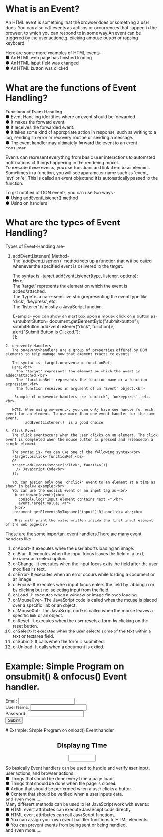 # What is an Event?
 An HTML event is something that the browser does or something a user does. You can also call events as actions or occurrences that happen in the browser, to which you can respond to in some way.An event can be triggered by the user actione.g. clicking amouse button or tapping keyboard.

 Here are some more examples of HTML events-<br>
 ● An HTML web page has finished loading<br>
 ● An HTML input field was changed<br>
 ● An HTML button was clicked<br>

# What are the functions of Event Handling?
  Functions of Event Handling-<br>
  ● Event Handling identifies where an event should be forwarded.<br>
  ● It makes the forward event.<br>
  ● It receives the forwarded event.<br>
  ● It takes some kind of appropriate action in response, such as writing to a log, sending an error or   recovery routine or sending a message.<br>
  ● The event handler may ultimately forward the event to an event consumer.<br>

  Events can represent everything from basic user interactions to automated notifications of things happening in the rendering model.<br>
  To execute these events, you use functions and link them to an element. Sometimes in a function, you will see aparameter name such as 'event', 'evt' or 'e'. This is called an event objectand it is automatically passed to the function.<br>

  To get notified of DOM events, you can use two ways -<br>
  ● Using addEventListener() method<br>
  ● Using on<event> handlers

# What are the types of Event Handling?
  Types of Event-Handling are-<br>

   1. addEventListener() Method-<br>
      The 'addEventListener()' method sets up a function that will be called whenever the specified event is delivered to the target.<br>

      The syntax is -target.addEventListener(type, listener, options);<br>
      Here;<br>
        The 'target' represents the element on which the event is added/attached.<br>
        The 'type' is a case-sensitive stringrepresenting the event type like 'click', 'keypress', etc.<br>
        The 'listener' is mostly a JavaScript function.<br>

      Example- you can show an alert box upon a mouse click on a button as-<br>
       varsubmitButton= document.getElementById("submit-button");<br>
       submitButton.addEventListener("click", function(){<br>
          alert("Submit Button is Clicked.");<br>
        });
 
    2. on<event> Handlers-
       The on<event>handlers are a group of properties offered by DOM elements to help manage how that element reacts to events.
 
       The syntax is -target.on<event> = functionRef;
       Here;<br>
         The 'target' represents the element on which the event is added/attached.<br>
         The 'functionRef' represents the function name or a function expression.<br>
         The function receives an argument of an 'Event' object.<br>
  
        Example of on<event> handlers are 'onclick', 'onkeypress', etc.<br>
 
       NOTE: When using on<event>, you can only have one handle for each event for an element. To use more than one event handler for the same event, 
            'addEventListener()' is a good choice

    3. Click Event-
       The click eventoccurs when the user clicks on an element. The click event is completed when the mouse button is pressed and releasedon a single element.

       The syntax is- You can use one of the following syntax:<br>
       -target.onclick= functionRef;<br>
       OR
       target.addEventListener("click", function(){
         // JavaScript Code<br>
       });

       You can assign only one 'onclick' event to an element at a time as shown in below example:<br>
       You can use the onclick event on an input tag as-<br>
        functionabc(event){<br>
          console.log("Input element contains text -",<br>
          event.target.value);<br>
        }<br>
        document.getElementsByTagname("input")[0].onclick= abc;<br>

        This will print the value written inside the first input element of the web page<br>
 
These are the some important event handlers.There are many event handlers like-
1. onAbort-	It executes when the user aborts loading an image.
2. onBlur-	    It executes when the input focus leaves the field of a text, textarea or a select option.
3. onChange-	It executes when the input focus exits the field after the user modifies its text.
4. onError-	It executes when an error occurs while loading a document or an image.
5. onFocus-	It executes when input focus enters the field by tabbing in or by clicking but not selecting input from the field.
6. onLoad- 	It executes when a window or image finishes loading.
7. onMouseOver- The JavaScript code is called when the mouse is placed over a specific link or an object.
8. onMouseOut-	The JavaScript code is called when the mouse leaves a specific link or an object.
9. onReset-	It executes when the user resets a form by clicking on the reset button.
10. onSelect-	It executes when the user selects some of the text within a text or textarea field.
11. onSubmit-	It calls when the form is submitted.
12. onUnload-	It calls when a document is exited.

# Example: Simple Program on onsubmit() & onfocus() Event handler.
<html>
     <body>
          <script>  
               function validateform()
               {  
                    var uname=document.myform.name.value;  
                    var upassword=document.myform.password.value;  
                    if (uname==null || uname=="")
                    {  
                         alert("Name cannot be left blank");  
                         return false;  
                    }
                    else if(upassword.length<6)
                    {  
                         alert("Password must be at least 6 characters long.");  
                         return false;  
                    }  
               }  
               function emailvalidation()
               {
                    var a=document.myform.email.value
                    if (a.indexOf("@")==-1)
                    {
                         alert("Please enter valid email address")
                         document.myform.email.focus()
                    }
               }
          </script>  
     <body>  
          <form name="myform" method="post" action="validpage.html" onsubmit="return validateform()">  
               Email: <input type="text" size="20" name="email" onblur="emailvalidation()"><br>
               User Name: <input type="text" name="name"><br>  
               Password: <input type="password" name="password"><br>  
               <input type="submit" value="Submit" >  
          </form>  
     </body>
</html>

<html>
     <body>
          <script type="text/javascript">
               alert("You are a Valid User !!!");
          </script>
     </body>
</html>
# Example: Simple Program on onload() Event handler
<html>
     <head>
     <script type="text/javascript">
     function time()
     {
          var d = new Date();
          var ty = d.getHours() + ":"+d.getMinutes()+":"+d.getSeconds();
          document.frmty.timetxt.value=ty;
          setInterval("time()",1000)
     }
     </script>
     </head>
<body onload="time()">
     <center><h2>Displaying Time</h2>
          <form name="frmty">
               <input type=text name=timetxt size="8">
          </form>
     </center>
</body>
</html>
So basically Event handlers can be used to handle and verify user input, user actions, and browser actions:<br>
● Things that should be done every time a page loads.<br>
● Things that should be done when the page is closed.<br>
● Action that should be performed when a user clicks a button.<br>
● Content that should be verified when a user inputs data.<br>
 and even more.....<br>
Many different methods can be used to let JavaScript work with events:<br>
● HTML event attributes can execute JavaScript code directly.<br>
● HTML event attributes can call JavaScript functions.<br>
● You can assign your own event handler functions to HTML elements.<br>
● You can prevent events from being sent or being handled.<br>
 and even more.....<br>
  
